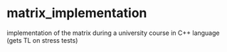 # matrix_implementation

implementation of the matrix during a university course in C++ language (gets TL on stress tests)
